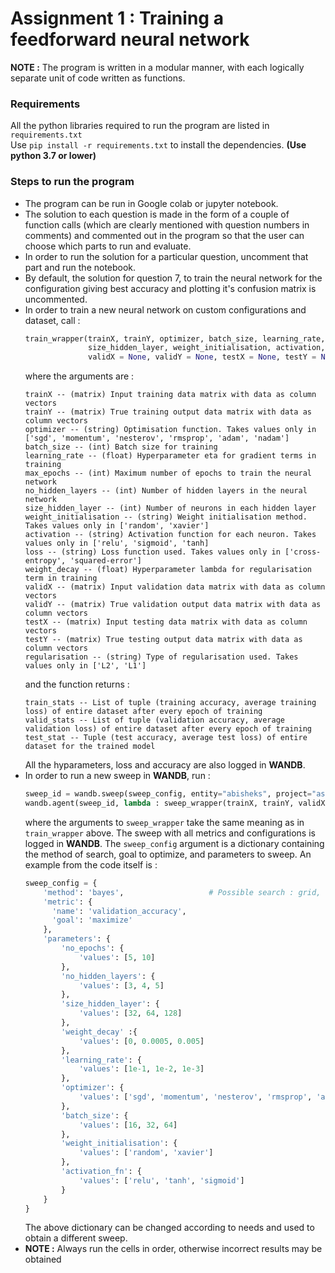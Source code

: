 # Assignment 1 : Training a feedforward neural network

**NOTE :** The program is written in a modular manner, with each logically separate unit of code written as functions.  

### Requirements
All the python libraries required to run the program are listed in `requirements.txt`    
Use `pip install -r requirements.txt` to install the dependencies. **(Use python 3.7 or lower)**

### Steps to run the program
- The program can be run in Google colab or jupyter notebook.
- The solution to each question is made in the form of a couple of function calls (which are clearly mentioned with question numbers in comments) and commented out in the program so that the user can choose which parts to run and evaluate.
- In order to run the solution for a particular question, uncomment that part and run the notebook.
- By default, the solution for question 7, to train the neural network for the configuration giving best accuracy and plotting it's confusion matrix is uncommented.
- In order to train a new neural network on custom configurations and dataset, call :
  ```python
  train_wrapper(trainX, trainY, optimizer, batch_size, learning_rate, max_epochs, no_hidden_layers, 
                size_hidden_layer, weight_initialisation, activation, loss, weight_decay = 0,
                validX = None, validY = None, testX = None, testY = None, regularisation = 'L2')
  ```
  where the arguments are :
  ```
  trainX -- (matrix) Input training data matrix with data as column vectors
  trainY -- (matrix) True training output data matrix with data as column vectors
  optimizer -- (string) Optimisation function. Takes values only in ['sgd', 'momentum', 'nesterov', 'rmsprop', 'adam', 'nadam']
  batch_size -- (int) Batch size for training
  learning_rate -- (float) Hyperparameter eta for gradient terms in training
  max_epochs -- (int) Maximum number of epochs to train the neural network
  no_hidden_layers -- (int) Number of hidden layers in the neural network
  size_hidden_layer -- (int) Number of neurons in each hidden layer
  weight_initialisation -- (string) Weight initialisation method. Takes values only in ['random', 'xavier']
  activation -- (string) Activation function for each neuron. Takes values only in ['relu', 'sigmoid', 'tanh]
  loss -- (string) Loss function used. Takes values only in ['cross-entropy', 'squared-error']
  weight_decay -- (float) Hyperparameter lambda for regularisation term in training
  validX -- (matrix) Input validation data matrix with data as column vectors
  validY -- (matrix) True validation output data matrix with data as column vectors
  testX -- (matrix) Input testing data matrix with data as column vectors
  testY -- (matrix) True testing output data matrix with data as column vectors
  regularisation -- (string) Type of regularisation used. Takes values only in ['L2', 'L1']
  ```
  and the function returns :
  ```
  train_stats -- List of tuple (training accuracy, average training loss) of entire dataset after every epoch of training
  valid_stats -- List of tuple (validation accuracy, average validation loss) of entire dataset after every epoch of training
  test_stat -- Tuple (test accuracy, average test loss) of entire dataset for the trained model
  ```
  All the hyparameters, loss and accuracy are also logged in **WANDB**.
- In order to run a new sweep in **WANDB**, run :
  ```python
  sweep_id = wandb.sweep(sweep_config, entity="abisheks", project="assignment1")
  wandb.agent(sweep_id, lambda : sweep_wrapper(trainX, trainY, validX, validY, testX, testY, loss))
  ```
  where the arguments to `sweep_wrapper` take the same meaning as in  `train_wrapper` above. The sweep with all metrics and configurations is logged in **WANDB**.
  The `sweep_config` argument is a dictionary containing the method of search, goal to optimize, and parameters to sweep. An example from the code itself is :
  ```python
  sweep_config = {
      'method': 'bayes',                   # Possible search : grid, random, bayes
      'metric': {
        'name': 'validation_accuracy',
        'goal': 'maximize'   
      },
      'parameters': {
          'no_epochs': {
              'values': [5, 10]
          },
          'no_hidden_layers': {
              'values': [3, 4, 5]
          },
          'size_hidden_layer': {
              'values': [32, 64, 128]
          },
          'weight_decay' :{
              'values': [0, 0.0005, 0.005]
          },
          'learning_rate': {
              'values': [1e-1, 1e-2, 1e-3]
          },
          'optimizer': {
              'values': ['sgd', 'momentum', 'nesterov', 'rmsprop', 'adam', 'nadam' ]
          },
          'batch_size': {
              'values': [16, 32, 64]
          },
          'weight_initialisation': {
              'values': ['random', 'xavier']
          },
          'activation_fn': {
              'values': ['relu', 'tanh', 'sigmoid']
          }
      }
  }
  ```
  The above dictionary can be changed according to needs and used to obtain a different sweep.
- **NOTE :** Always run the cells in order, otherwise incorrect results may be obtained
